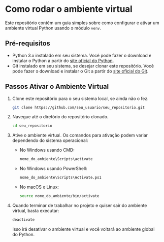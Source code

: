 # Como rodar o ambiente virtual

Este repositório contém um guia simples sobre como configurar e ativar um ambiente virtual Python usando o módulo `venv`.

## Pré-requisitos

- Python 3.x instalado em seu sistema. Você pode fazer o download e instalar o Python a partir do [site oficial do Python](https://www.python.org/downloads/).
- Git instalado em seu sistema, se desejar clonar este repositório. Você pode fazer o download e instalar o Git a partir do [site oficial do Git](https://git-scm.com/downloads).

## Passos Ativar o Ambiente Virtual

1. Clone este repositório para o seu sistema local, se ainda não o fez.

    ```bash
    git clone https://github.com/seu_usuario/seu_repositorio.git
    ```

2. Navegue até o diretório do repositório clonado.

    ```bash
    cd seu_repositorio
    ```

4. Ative o ambiente virtual. Os comandos para ativação podem variar dependendo do sistema operacional:

    - No Windows usando CMD:

        ```bash
        nome_do_ambiente\Scripts\activate
        ```

    - No Windows usando PowerShell:

        ```bash
        nome_do_ambiente\Scripts\Activate.ps1
        ```

    - No macOS e Linux:

        ```bash
        source nome_do_ambiente/bin/activate
        ```

6. Quando terminar de trabalhar no projeto e quiser sair do ambiente virtual, basta executar:

    ```bash
    deactivate
    ```

    Isso irá desativar o ambiente virtual e você voltará ao ambiente global do Python.
